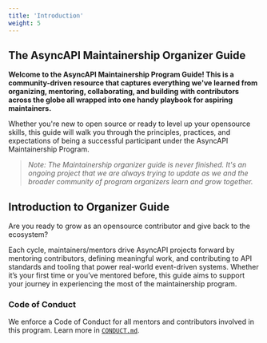 ```yaml
---
title: 'Introduction'
weight: 5
---
```


## The AsyncAPI Maintainership Organizer Guide

**Welcome to the AsyncAPI Maintainership Program Guide! This is a community-driven resource that captures everything we've learned from organizing, mentoring, collaborating, and building with contributors across the globe all wrapped into one handy playbook for aspiring maintainers.**

Whether you're new to open source or ready to level up your opensource skills, this guide will walk you through the principles, practices, and expectations of being a successful participant under the AsyncAPI Maintainership Program.

> _Note: The Maintainership organizer guide is never finished. It's an ongoing project that we are always trying to update as we and the broader community of program organizers learn and grow together._

## Introduction to Organizer Guide

Are you ready to grow as an opensource contributor and give back to the ecosystem?

Each cycle, maintainers/mentors drive AsyncAPI projects forward by mentoring contributors, defining meaningful work, and contributing to API standards and tooling that power real-world event-driven systems. Whether it’s your first time or you’ve mentored before, this guide aims to support your journey in experiencing the most of the maintainership program.

### Code of Conduct

We enforce a Code of Conduct for all mentors and contributors involved in this program. Learn more in [`CONDUCT.md`](https://github.com/asyncapi/.github/blob/master/CODE_OF_CONDUCT.md).